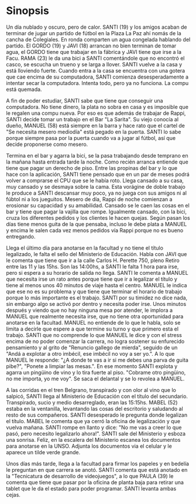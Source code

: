 # Sinopsis

Un día nublado y oscuro, pero de calor. SANTI (19) y los amigos acaban de terminar de jugar un partido de fútbol en la Plaza La Paz ahí nomás de la cancha de Colegiales. En ronda comparten un agua congelada hablando del partido. El GORDO (19) y JAVI (18) arrancan no bien terminan de tomar agua, el GORDO tiene que trabajar en la fábrica y JAVI tiene que irse a la Facu. RAMA (23) le da una bici a SANTI comentándole que no encontró el casco, se escucha un trueno y se larga a llover. SANTI vuelve a la casa y está lloviendo fuerte. Cuando entra a la casa se encuentra con una gotera que cae encima de su computadora, SANTI comienza desesperadamente a intentar secar la computadora. Intenta todo, pero ya no funciona. La compu está quemada.

A fin de poder estudiar, SANTI sabe que tiene que conseguir una computadora. No tiene dinero, la plata no sobra en casa y es imposible que le regalen una compu nueva. Por eso es que además de trabajar de Rappi, SANTI decide tomar un trabajo en el Bar "La Sarita". Su viejo conocía al dueño, MANUEL (58) está siempre en la barra y hace rato que el cartel de "Se necesita mesero mediodía" está pegado en la puerta. SANTI lo sabe porque siempre pasa por la puerta cuando va a jugar al fútbol, así que decide proponerse como mesero.

Termina en el bar y agarra la bici, se la pasa trabajando desde temprano en la mañana hasta entrada tarde la noche. Como recién arranca entiende que tiene que pagar un derecho de piso. Entre las propinas del bar y lo que hace con la aplicación, SANTI tiene pensado que en un par de meses podrá volver a comprarse el CPU que se le había roto. Llega cansado a su casa, muy cansado y se desmaya sobre la cama. Esta vorágine de doble trabajo le produce a SANTI descansar muy poco, ya no juega con sus amigos ni al fúbtol ni a los jueguitos. Mesero de día, Rappi de noche comienzan a erosionar su capacidad y su amabilidad. Cansado se le caen las cosas en el bar y tiene que pagar la vajilla que rompe. Igualmente cansado, con la bici, cruza los diferentes pedidos y los clientes le hacen quejas. Según pasan los días tiene menos guita de la que pensaba, incluso le debe plata a MANUEL y encima le salen cada vez menos pedidos vía Rappi porque no es bueno entregando. 

Llega el último día para anotarse en la facultad y no tiene el título legalizado, le falta el sello del Ministerio de Educación. Habla con JAVI que le comenta que tiene que ir a la calle Carlos H. Perette 750, pleno Retiro entre las 11 y las 15hs. Son las 14:00hs, a SANTI le falta 1 hora para irse, pero si espera a su horario de salida no llega. SANTI le comenta a MANUEL que necesita irse un rato antes porque tiene que ir a legalizar el título y tiene al menos unos 40 minutos de viaje hasta el centro. MANUEL le indica que ese no es su problema y que tiene que terminar el horario de trabajo porque lo más importante es el trabajo. SANTI por su timidez no dice nada, sin embargo algo se activó por dentro y necesita poder irse. Unos minutos después y viendo que no hay ninguna mesa por atender, le implora a MANUEL que realmente necesita irse, que no tiene otra oportunidad para anotarse en la facultad. MANUEL no entiende de lo que le habla, solo se limita a decirle que espere a que termine su turno y que primero esta el trabajo. SANTI que no comprende lo que MANUEL le dice y con el stress encima de no poder comenzar la carrera, no logra sostener su enfurecido pensamiento y al grito de "Renuncio gallego de mierda", seguido de un "Andá a explotar a otro imbécil, ese imbécil no voy a ser yo.". A lo que MANUEL le responde: "¿A donde te vas a ir si me debes una parva de guita pibe?", "Ponete a limpiar las mesas.". En ese momento SANTI explota y agarra un pingüino de vino y lo tira fuerte al piso. "Cobrame otro pingüino, no me importa, yo me voy". Se saca el delantal y se lo revolea a MANUEL. 

A las corridas en el tren Belgrano, transpirado y con olor al vino que lo salpicó, SANTI llega al Ministerio de Educación con el título del secundario. Transpirado, sucio y medio desarreglado, eran las 15:15hs. MABEL (52) estaba en la ventanilla, levantando las cosas del escritorio y saludando al resto de sus compañeros. SANTI desesperado le pregunta donde legalizan el título. MABEL le comenta que ya cerró la oficina de legalización y que vuelva mañana. SANTI rompe en llanto y dice: "No me vas a creer lo que pasó, pero necesito legalizarlo ahora!". SANTI sale del Ministerio y esboza una sonrisa. Feliz, en la escalera del Ministerio escanea los documentos para anotarse en la UNSO. Adjunta los documentos via el celular y le aparece un tilde verde grande.

Unos días más tarde, llega a la facultad para firmar los papeles y en bedelía le preguntan en que carrera se anotó. SANTI comenta que está anotado en la "Tecnicatura de desarrollo de videojuegos", a lo que PAULA (39) le comenta que tiene que pasar por la oficina de planta baja para retirar una tablet que le da el estado para poder programar. SANTI levanta ambas cejas.
